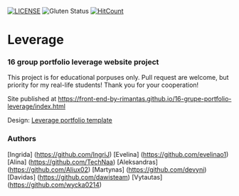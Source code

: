 [![LICENSE](https://img.shields.io/badge/license-MIT-blue.svg?style=flat-square)](https://github.com/belauzas/HTML5-website-template/blob/master/LICENSE.md)
![Gluten Status](https://img.shields.io/badge/Gluten-Free-green.svg)
[![HitCount](http://hits.dwyl.com/front-end-by-rimantas/16-grupe-portfolio-leverage.svg)](http://hits.dwyl.com/front-end-by-rimantas/16-grupe-portfolio-leverage)

# Leverage
### 16 group portfolio leverage website project

This project is for educational porpuses only. Pull request are welcome, but priority for my real-life students! Thank you for your cooperation!

Site published at https://front-end-by-rimantas.github.io/16-grupe-portfolio-leverage/index.html

Design: [Leverage portfolio template](https://leverage.codings.dev/home-portfolio-2)

### Authors

[Ingrida]       (https://github.com/IngriJ)
[Evelina]       (https://github.com/evelinao1)
[Alina]         (https://github.com/TechNaa)
[Aleksandras]   (https://github.com/Aliux02)
[Martynas]      (https://github.com/devyni)
[Davidas]       (https://github.com/dawisteam)
[Vytautas]      (https://github.com/wycka0214)
